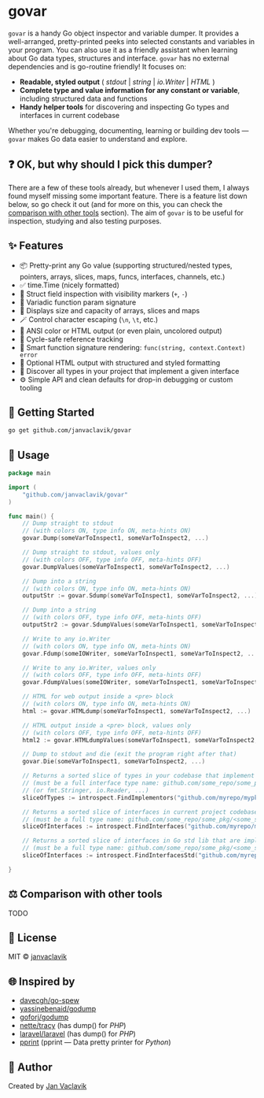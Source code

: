 # govar

`govar` is a handy Go object inspector and variable dumper. It provides a well-arranged, pretty-printed peeks into selected constants and variables in your program. You can also use it as a friendly assistant when learning about Go data types, structures and interface. `govar` has no external dependencies and is go-routine friendly! It focuses on:

- **Readable, styled output** ( *stdout* | *string* | *io.Writer* | *HTML* )
- **Complete type and value information for any constant or variable**, including structured data and functions
- **Handy helper tools** for discovering and inspecting Go types and interfaces in current codebase

Whether you're debugging, documenting, learning or building dev tools — `govar` makes Go data easier to understand and explore.

## ❓ OK, but why should I pick this dumper?

There are a few of these tools already, but whenever I used them, I always found myself missing some important feature. There is a feature list down below, so go check it out (and for more on this, you can check the [comparison with other tools](https://github.com/janvaclavik/govar#comparison) section). The aim of `govar` is to be useful for inspection, studying and also testing purposes.

## ✨ Features

- 📦 Pretty-print any Go value (supporting structured/nested types, pointers, arrays, slices, maps, funcs, interfaces, channels, etc.)
- ✅ time.Time (nicely formatted)
- 🧠 Struct field inspection with visibility markers (`+`, `-`)
- 🧠 Variadic function param signature
- 🧠 Displays size and capacity of arrays, slices and maps
- 🪄 Control character escaping (`\n`, `\t`, etc.)
- 🎨 ANSI color or HTML output (or even plain, uncolored output)
- 🔄 Cycle-safe reference tracking
- 🧠 Smart function signature rendering: `func(string, context.Context) error`
- 🎨 Optional HTML output with structured and styled formatting
- 🔎 Discover all types in your project that implement a given interface
- ⚙️ Simple API and clean defaults for drop-in debugging or custom tooling

## 🚀 Getting Started

```bash
go get github.com/janvaclavik/govar
```

## 🚀 Usage

```go
package main

import (
	"github.com/janvaclavik/govar"
)

func main() {
	// Dump straight to stdout
	// (with colors ON, type info ON, meta-hints ON)
	govar.Dump(someVarToInspect1, someVarToInspect2, ...)

	// Dump straight to stdout, values only
	// (with colors OFF, type info OFF, meta-hints OFF)
	govar.DumpValues(someVarToInspect1, someVarToInspect2, ...)

	// Dump into a string
	// (with colors ON, type info ON, meta-hints ON)
	outputStr := govar.Sdump(someVarToInspect1, someVarToInspect2, ...)

	// Dump into a string
	// (with colors OFF, type info OFF, meta-hints OFF)
	outputStr2 := govar.SdumpValues(someVarToInspect1, someVarToInspect2, ...)

	// Write to any io.Writer
	// (with colors ON, type info ON, meta-hints ON)
	govar.Fdump(someIOWriter, someVarToInspect1, someVarToInspect2, ...)

	// Write to any io.Writer, values only
	// (with colors OFF, type info OFF, meta-hints OFF)
	govar.FdumpValues(someIOWriter, someVarToInspect1, someVarToInspect2, ...)

	// HTML for web output inside a <pre> block
	// (with colors ON, type info ON, meta-hints ON)
	html := govar.HTMLdump(someVarToInspect1, someVarToInspect2, ...)

	// HTML output inside a <pre> block, values only
	// (with colors OFF, type info OFF, meta-hints OFF)
	html2 := govar.HTMLdumpValues(someVarToInspect1, someVarToInspect2, ...)

	// Dump to stdout and die (exit the program right after that)
	govar.Die(someVarToInspect1, someVarToInspect2, ...)

	// Returns a sorted slice of types in your codebase that implement a given interface
	// (must be a full interface type name: github.com/some_repo/some_pkg/<some_subpkg/>.SomeInterface)
	// (or fmt.Stringer, io.Reader, ...)
	sliceOfTypes := introspect.FindImplementors("github.com/myrepo/mypkg/main.SomeInterface1")

	// Returns a sorted slice of interfaces in current project codebase that are implemented by a given type
	// (must be a full type name: github.com/some_repo/some_pkg/<some_subpkg/>.MyType)
	sliceOfInterfaces := introspect.FindInterfaces("github.com/myrepo/mypkg/main.MyType")

	// Returns a sorted slice of interfaces in Go std lib that are implemented by a given type
	// (must be a full type name: github.com/some_repo/some_pkg/<some_subpkg/>.MyType)
	sliceOfInterfaces := introspect.FindInterfacesStd("github.com/myrepo/mypkg/main.MyType")

}
```

## ⚖️ Comparison with other tools

TODO

## 🧩 License

MIT © [janvaclavik](https://github.com/janvaclavik)

## 🌐 Inspired by
- [davecgh/go-spew](https://github.com/davecgh/go-spew)
- [yassinebenaid/godump](https://github.com/yassinebenaid/godump)
- [goforj/godump](https://github.com/goforj/godump)
- [nette/tracy](https://github.com/nette/tracy) (has dump() for *PHP*)
- [laravel/laravel](https://github.com/laravel/laravel) (has dump() for *PHP*)
- [pprint](https://docs.python.org/3/library/pprint.html) (pprint — Data pretty printer for *Python*)

## 📇 Author

Created by [Jan Vaclavik](https://github.com/janvaclavik)

